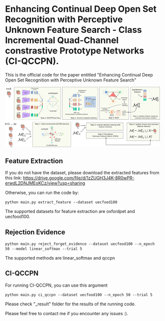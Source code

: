 # Enhancing Continual Deep Open Set Recognition with Perceptive Unknown Feature Search - Class Incremental Quad-Channel constrastive Prototype Networks (CI-QCCPN).

This is the official code for the paper entitled "Enhancing Continual Deep Open Set Recognition with Perceptive Unknown Feature Search"

![MarineGEO circle logo](/ci_qccpn.png)

## Feature Extraction
If you do not have the dataset, please download the extracted features from this link: https://drive.google.com/file/d/1zZUGH3J4K-8R0wPR-erwdL2DNJMEoKCz/view?usp=sharing

Otherwise, you can run the code by:

```
python main.py extract_feature --dataset uecfood100
```

The supported datasets for feature extraction are oxfordpet and uecfood100.

## Rejection Evidence

```
python main.py reject_forget_evidence --dataset uecfood100 --n_epoch 50 --model linear_softmax --trial 5
```

The supported methods are linear_softmax and qccpn

## CI-QCCPN

For running CI-QCCPN, you can use this argument
```
python main.py ci_qccpn --dataset uecfood100 --n_epoch 50 --trial 5
```

Please check "_result" folder for the results of the running code.

Please feel free to contact me if you encounter any issues :).
